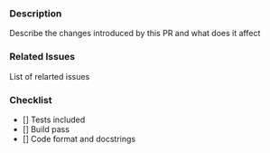 ### Description

Describe the changes introduced by this PR and what does it affect

### Related Issues

List of relarted issues

### Checklist

- [] Tests included
- [] Build pass
- [] Code format and docstrings

